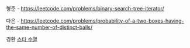 
형준 - https://leetcode.com/problems/binary-search-tree-iterator/

다은 - https://leetcode.com/problems/probability-of-a-two-boxes-having-the-same-number-of-distinct-balls/

경환 [스타 수열](https://school.programmers.co.kr/learn/courses/30/lessons/70130)
